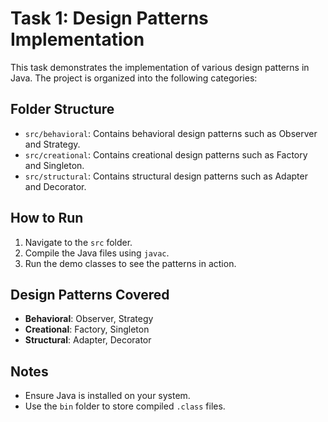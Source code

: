 # Task 1: Design Patterns Implementation

This task demonstrates the implementation of various design patterns in Java. The project is organized into the following categories:

## Folder Structure

- `src/behavioral`: Contains behavioral design patterns such as Observer and Strategy.
- `src/creational`: Contains creational design patterns such as Factory and Singleton.
- `src/structural`: Contains structural design patterns such as Adapter and Decorator.

## How to Run

1. Navigate to the `src` folder.
2. Compile the Java files using `javac`.
3. Run the demo classes to see the patterns in action.

## Design Patterns Covered

- **Behavioral**: Observer, Strategy
- **Creational**: Factory, Singleton
- **Structural**: Adapter, Decorator

## Notes

- Ensure Java is installed on your system.
- Use the `bin` folder to store compiled `.class` files.

